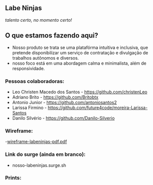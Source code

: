 ## Labe Ninjas
*talento certo, no momento certo!*

## O que estamos fazendo aqui?
- Nosso produto se trata se uma platafórma intuítiva e inclusiva, que pretende disponibilizar um serviço de contratação e divulgação de trabalhos autônomos e diversos.
- nosso foco está em uma abordagem calma e minimalista, além de responsividade.

### Pessoas colaboradoras:
- Leo Christen Macedo dos Santos - https://github.com/christenLeo
- Adriano Brito - https://github.com/Britobtx
- Antonio Junior - https://github.com/antoniosantos2
- Larissa Firmino - https://github.com/future4code/moreira-Larissa-Santos
- Danilo Silvério - https://github.com/Danilo-Silverio

### Wireframe:
-[wireframe-labeninjas-pdf.pdf](https://github.com/future4code/Moreira-labe-ninja3/files/7990788/wireframe-labeninjas-pdf.pdf)



### Link do surge (ainda em branco):
- nosso-labeninjas.surge.sh

### Prints:

